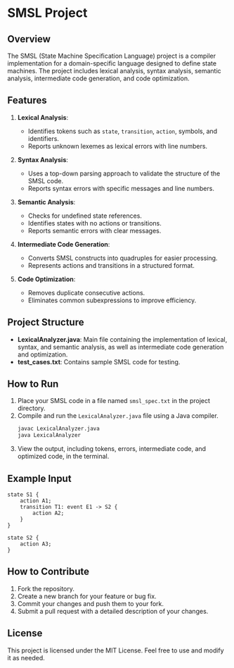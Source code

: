 # SMSL Project

## Overview
The SMSL (State Machine Specification Language) project is a compiler implementation for a domain-specific language designed to define state machines. The project includes lexical analysis, syntax analysis, semantic analysis, intermediate code generation, and code optimization.

## Features
1. **Lexical Analysis**:
   - Identifies tokens such as `state`, `transition`, `action`, symbols, and identifiers.
   - Reports unknown lexemes as lexical errors with line numbers.

2. **Syntax Analysis**:
   - Uses a top-down parsing approach to validate the structure of the SMSL code.
   - Reports syntax errors with specific messages and line numbers.

3. **Semantic Analysis**:
   - Checks for undefined state references.
   - Identifies states with no actions or transitions.
   - Reports semantic errors with clear messages.

4. **Intermediate Code Generation**:
   - Converts SMSL constructs into quadruples for easier processing.
   - Represents actions and transitions in a structured format.

5. **Code Optimization**:
   - Removes duplicate consecutive actions.
   - Eliminates common subexpressions to improve efficiency.

## Project Structure
- **LexicalAnalyzer.java**: Main file containing the implementation of lexical, syntax, and semantic analysis, as well as intermediate code generation and optimization.
- **test_cases.txt**: Contains sample SMSL code for testing.

## How to Run
1. Place your SMSL code in a file named `smsl_spec.txt` in the project directory.
2. Compile and run the `LexicalAnalyzer.java` file using a Java compiler.
   ```bash
   javac LexicalAnalyzer.java
   java LexicalAnalyzer
   ```
3. View the output, including tokens, errors, intermediate code, and optimized code, in the terminal.

## Example Input
```plaintext
state S1 {
    action A1;
    transition T1: event E1 -> S2 {
        action A2;
    }
}

state S2 {
    action A3;
}
```

## How to Contribute
1. Fork the repository.
2. Create a new branch for your feature or bug fix.
3. Commit your changes and push them to your fork.
4. Submit a pull request with a detailed description of your changes.

## License
This project is licensed under the MIT License. Feel free to use and modify it as needed.